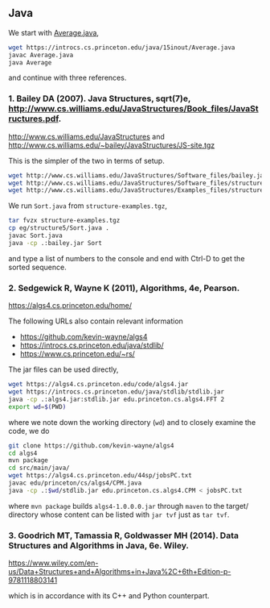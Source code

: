 ## Java

We start with [Average.java](https://introcs.cs.princeton.edu/java/15inout/Average.java),
```bash
wget https://introcs.cs.princeton.edu/java/15inout/Average.java
javac Average.java
java Average
```
and continue with three references.

### 1. Bailey DA (2007). **Java Structures**, sqrt(7)e, http://www.cs.williams.edu/JavaStructures/Book_files/JavaStructures.pdf.

http://www.cs.williams.edu/JavaStructures and http://www.cs.williams.edu/~bailey/JavaStructures/JS-site.tgz

This is the simpler of the two in terms of setup.

```bash
wget http://www.cs.williams.edu/JavaStructures/Software_files/bailey.jar
wget http://www.cs.williams.edu/JavaStructures/Software_files/structure-source.tgz
wget http://www.cs.williams.edu/JavaStructures/Examples_files/structure-examples.tgz
```
We run `Sort.java` from `structure-examples.tgz`,
```bash
tar fvzx structure-examples.tgz
cp eg/structure5/Sort.java .
javac Sort.java
java -cp .:bailey.jar Sort
```
and type a list of numbers to the console and end with Ctrl-D to get the sorted sequence.

### 2. Sedgewick R, Wayne K (2011), **Algorithms, 4e**, Pearson.

https://algs4.cs.princeton.edu/home/

The following URLs also contain relevant information
  * https://github.com/kevin-wayne/algs4
  * https://introcs.cs.princeton.edu/java/stdlib/
  * https://www.cs.princeton.edu/~rs/

The jar files can be used directly,
```bash
wget https://algs4.cs.princeton.edu/code/algs4.jar
wget https://introcs.cs.princeton.edu/java/stdlib/stdlib.jar
java -cp .:algs4.jar:stdlib.jar edu.princeton.cs.algs4.FFT 2
export wd=$(PWD)
```
where we note down the working directory (`wd`) and to closely examine the code, we do
```bash
git clone https://github.com/kevin-wayne/algs4
cd algs4
mvn package
cd src/main/java/
wget https://algs4.cs.princeton.edu/44sp/jobsPC.txt
javac edu/princeton/cs/algs4/CPM.java
java -cp .:$wd/stdlib.jar edu.princeton.cs.algs4.CPM < jobsPC.txt
```
where `mvn package` builds `algs4-1.0.0.0.jar` through `maven` to the target/ directory whose content can be listed with `jar tvf` just as `tar tvf`.

### 3. Goodrich MT, Tamassia R, Goldwasser MH (2014). Data Structures and Algorithms in Java, 6e. Wiley.

https://www.wiley.com/en-us/Data+Structures+and+Algorithms+in+Java%2C+6th+Edition-p-9781118803141

which is in accordance with its C++ and Python counterpart.

